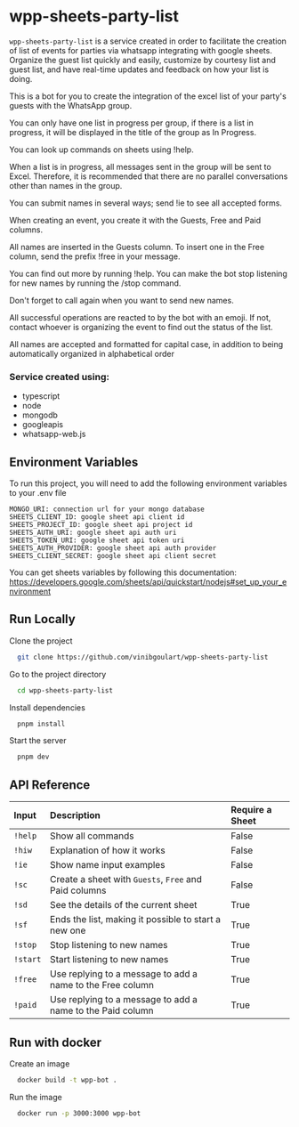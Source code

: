 # wpp-sheets-party-list

`wpp-sheets-party-list` is a service created in order to facilitate the creation of list of events for parties via whatsapp integrating with google sheets. Organize the guest list quickly and easily, customize by courtesy list and guest list, and have real-time updates and feedback on how your list is doing.

This is a bot for you to create the integration of the excel list of your party's guests with the WhatsApp group.

You can only have one list in progress per group, if there is a list in progress, it will be displayed in the title of the group as In Progress.

You can look up commands on sheets using !help.

When a list is in progress, all messages sent in the group will be sent to Excel. Therefore, it is recommended that there are no parallel conversations other than names in the group.

You can submit names in several ways; send !ie to see all accepted forms.

When creating an event, you create it with the Guests, Free and Paid columns.

All names are inserted in the Guests column. To insert one in the Free column, send the prefix !free in your message.

You can find out more by running !help. You can make the bot stop listening for new names by running the /stop command.

Don't forget to call again when you want to send new names.

All successful operations are reacted to by the bot with an emoji. If not, contact whoever is organizing the event to find out the status of the list.

All names are accepted and formatted for capital case, in addition to being automatically organized in alphabetical order

### Service created using:

- typescript
- node
- mongodb
- googleapis
- whatsapp-web.js

## Environment Variables

To run this project, you will need to add the following environment variables to your .env file

```
MONGO_URI: connection url for your mongo database
SHEETS_CLIENT_ID: google sheet api client id
SHEETS_PROJECT_ID: google sheet api project id
SHEETS_AUTH_URI: google sheet api auth uri
SHEETS_TOKEN_URI: google sheet api token uri
SHEETS_AUTH_PROVIDER: google sheet api auth provider
SHEETS_CLIENT_SECRET: google sheet api client secret
```

You can get sheets variables by following this documentation: https://developers.google.com/sheets/api/quickstart/nodejs#set_up_your_environment

## Run Locally

Clone the project

```bash
  git clone https://github.com/vinibgoulart/wpp-sheets-party-list
```

Go to the project directory

```bash
  cd wpp-sheets-party-list
```

Install dependencies

```bash
  pnpm install
```

Start the server

```bash
  pnpm dev
```

## API Reference

| Input    | Description                                                | Require a Sheet |
| :------- | :--------------------------------------------------------- | :-------------- |
| `!help`  | Show all commands                                          | False           |
| `!hiw`   | Explanation of how it works                                | False           |
| `!ie`    | Show name input examples                                   | False           |
| `!sc`    | Create a sheet with `Guests`, `Free` and Paid columns      | False           |
| `!sd`    | See the details of the current sheet                       | True            |
| `!sf`    | Ends the list, making it possible to start a new one       | True            |
| `!stop`  | Stop listening to new names                                | True            |
| `!start` | Start listening to new names                               | True            |
| `!free`  | Use replying to a message to add a name to the Free column | True            |
| `!paid`  | Use replying to a message to add a name to the Paid column | True            |

## Run with docker

Create an image

```bash
  docker build -t wpp-bot .
```

Run the image

```bash
  docker run -p 3000:3000 wpp-bot
```
